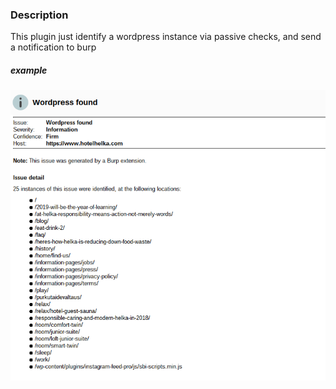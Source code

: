 


### Description

This plugin just identify a wordpress instance via passive checks, and send a notification to burp

##### example


![poc.png](poc.png)

